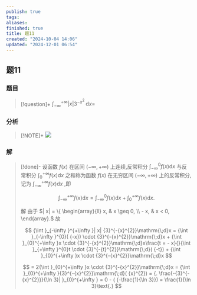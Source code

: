 ```yaml
---
publish: true
tags: 
aliases: 
finished: true
title: 题11
created: "2024-10-04 14:06"
updated: "2024-12-01 06:54"
---
```

## 题11
### 题目
> [!question]+
> ${\int }_{-\infty }^{+\infty }| x| {3}^{-{x}^{2}}\mathrm{\;d}x =$
### 分析
> [!NOTE]+
> ![](https://img.hwenyi.tech/202412071748611.webp)
### 解
> [!done]-
> 设函数 $f( x)$ 在区间 $( {-\infty , + \infty })$ 上连续,反常积分 ${\int }_{-\infty }^{0}f( x) \mathrm{d}x$ 与反常积分 ${\int }_{0}^{+\infty }f( x) \mathrm{d}x$ 之和称为函数 $f( x)$ 在无穷区间 $( {-\infty , + \infty })$ 上的反常积分,记为 ${\int }_{-\infty }^{+\infty }f( x) \mathrm{d}x$ ,即
> 
> $$
> {\int }_{-\infty }^{+\infty }f( x) \mathrm{d}x = {\int }_{-\infty }^{0}f( x) \mathrm{d}x + {\int }_{0}^{+\infty }f( x) \mathrm{d}x.
> $$
> 
> 解 由于 $| x| = \{ \begin{array}{ll} x, & x \geq 0, \\ - x, & x < 0, \end{array}.$ 故
> 
> $$
> {\int }_{-\infty }^{+\infty }| x| {3}^{-{x}^{2}}\mathrm{\;d}x = {\int }_{-\infty }^{0}( {-x}) \cdot {3}^{-{x}^{2}}\mathrm{\;d}x + {\int }_{0}^{+\infty }x \cdot {3}^{-{x}^{2}}\mathrm{\;d}x\frac{t = - x}{}{\int }_{+\infty }^{0}t \cdot {3}^{-{t}^{2}}\mathrm{\;d}( {-t}) + {\int }_{0}^{+\infty }x \cdot {3}^{-{x}^{2}}\mathrm{\;d}x
> $$
> 
> $$
> = 2{\int }_{0}^{+\infty }x \cdot {3}^{-{x}^{2}}\mathrm{\;d}x = {\int }_{0}^{+\infty }{3}^{-{x}^{2}}\mathrm{\;d}( {x}^{2}) = {. \frac{-{3}^{-{x}^{2}}}{\ln 3}| }_{0}^{+\infty } = 0 - ( {-\frac{1}{\ln 3}}) = \frac{1}{\ln 3}\text{.}
> $$